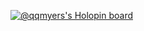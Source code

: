 [![@qqmyers's Holopin board](https://holopin.io/api/user/board?user=qqmyers)](https://holopin.io/@qqmyers)
